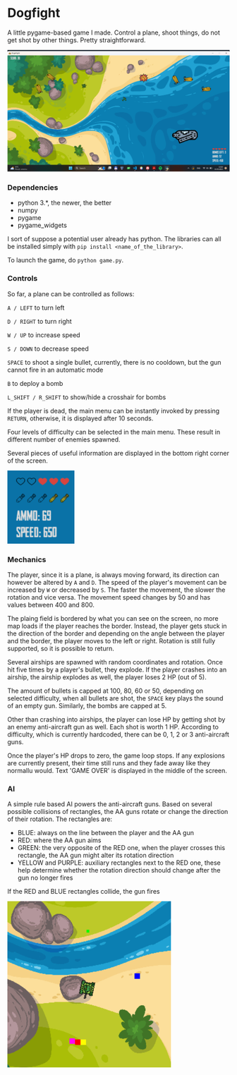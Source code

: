 # Dogfight

A little pygame-based game I made. Control a plane, shoot things, do not get shot by other things. Pretty straightforward.

![Gameplay example](assets/demo.png)

### Dependencies

- python 3.*, the newer, the better
- numpy
- pygame
- pygame_widgets

I sort of suppose a potential user already has python. The libraries can all be installed simply with `pip install <name_of_the_library>`.

To launch the game, do `python game.py`.

### Controls

So far, a plane can be controlled as follows:

`A / LEFT` to turn left

`D / RIGHT` to turn right

`W / UP` to increase speed

`S / DOWN` to decrease speed

`SPACE` to shoot a single bullet, currently, there is no cooldown, but the gun cannot fire in an automatic mode

`B` to deploy a bomb

`L_SHIFT / R_SHIFT` to show/hide a crosshair for bombs

If the player is dead, the main menu can be instantly invoked by pressing `RETURN`, otherwise, it is displayed after 10 seconds.

Four levels of difficulty can be selected in the main menu. These result in different number of enemies spawned.

Several pieces of useful information are displayed in the bottom right corner of the screen.

![Stats display](assets/stats_demo.png)

### Mechanics

The player, since it is a plane, is always moving forward, its direction can however be altered by `A` and `D`. The speed of the player's movement can be increased by `W` or decreased by `S`. The faster the movement, the slower the rotation and vice versa. The movement speed changes by 50 and has values between 400 and 800.

The plaing field is bordered by what you can see on the screen, no more map loads if the player reaches the border. Instead, the player gets stuck in the direction of the border and depending on the angle between the player and the border, the player moves to the left or right. Rotation is still fully supported, so it is possible to return.

Several airships are spawned with random coordinates and rotation. Once hit five times by a player's bullet, they explode. If the player crashes into an airship, the airship explodes as well, the player loses 2 HP (out of 5).

The amount of bullets is capped at 100, 80, 60 or 50, depending on selected difficulty, when all bullets are shot, the `SPACE` key plays the sound of an empty gun. Similarly, the bombs are capped at 5.

Other than crashing into airships, the player can lose HP by getting shot by an enemy anti-aircraft gun as well. Each shot is worth 1 HP. According to difficulty, which is currently hardcoded, there can be 0, 1, 2 or 3 anti-aircraft guns.

Once the player's HP drops to zero, the game loop stops. If any explosions are currently present, their time still runs and they fade away like they normallu would. Text 'GAME OVER' is displayed in the middle of the screen.

### AI

A simple rule based AI powers the anti-aircraft guns. Based on several possible collisions of rectangles, the AA guns rotate or change the direction of their rotation. The rectangles are:

- BLUE: always on the line between the player and the AA gun
- RED: where the AA gun aims
- GREEN: the very opposite of the RED one, when the player crosses this rectangle, the AA gun might alter its rotation direction
- YELLOW and PURPLE: auxiliary rectangles next to the RED one, these help determine whether the rotation direction should change after the gun no longer fires

If the RED and BLUE rectangles collide, the gun fires

![Illustration of the AI](assets/AI_demo.png)
